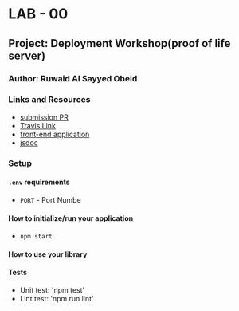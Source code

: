 # LAB - 00

## Project: Deployment Workshop(proof of life server)

### Author: Ruwaid Al Sayyed Obeid 

### Links and Resources

- [submission PR](https://github.com/ruwaid-401-advanced-javascript/lab-00/pull/1)
- [Travis Link](https://travis-ci.com/github/ruwaid-401-advanced-javascript/lab-00)
- [front-end application](https://rowaid-lab-00.herokuapp.com/)
- [jsdoc](https://rowaid-lab-00.herokuapp.com/docs/)

### Setup

#### `.env` requirements 

- `PORT` - Port Numbe

#### How to initialize/run your application 

-  `npm start`

#### How to use your library 

#### Tests

- Unit test: 'npm test'
- Lint test: 'npm run lint'
